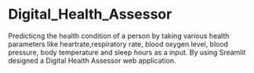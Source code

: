 # Digital_Health_Assessor
Predicticng the health condition of a person by taking various health parameters like heartrate,respiratory rate, blood oxygen level, blood pressure, body temperature and sleep hours as a input. By using Sreamlit designed a Digital Health Assessor web application.
